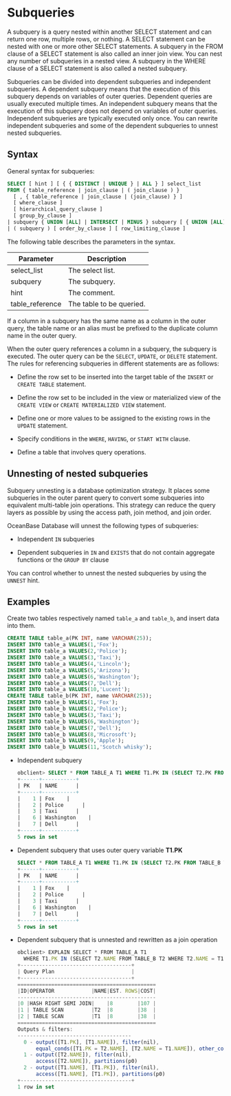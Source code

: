 # Subqueries

A subquery is a query nested within another SELECT statement and can return one row, multiple rows, or nothing. A SELECT statement can be nested with one or more other SELECT statements. A subquery in the FROM clause of a SELECT statement is also called an inner join view. You can nest any number of subqueries in a nested view. A subquery in the WHERE clause of a SELECT statement is also called a nested subquery.

Subqueries can be divided into dependent subqueries and independent subqueries. A dependent subquery means that the execution of this subquery depends on variables of outer queries. Dependent queries are usually executed multiple times. An independent subquery means that the execution of this subquery does not depend on variables of outer queries. Independent subqueries are typically executed only once. You can rewrite independent subqueries and some of the dependent subqueries to unnest nested subqueries.

## Syntax

General syntax for subqueries:

```sql
SELECT [ hint ] [ { { DISTINCT | UNIQUE } | ALL } ] select_list
FROM { table_reference | join_clause | ( join_clause ) }
  [ , { table_reference | join_clause | (join_clause) } ]
  [ where_clause ]
  [ hierarchical_query_clause ]
  [ group_by_clause ]
| subquery { UNION [ALL] | INTERSECT | MINUS } subquery [ { UNION [ALL] | INTERSECT | MINUS } subquery ]
| ( subquery ) [ order_by_clause ] [ row_limiting_clause ]
```

The following table describes the parameters in the syntax.

| Parameter | Description |
|-----------------|----------|
| select_list | The select list.  |
| subquery | The subquery.  |
| hint | The comment.  |
| table_reference | The table to be queried.  |

If a column in a subquery has the same name as a column in the outer query, the table name or an alias must be prefixed to the duplicate column name in the outer query.

When the outer query references a column in a subquery, the subquery is executed. The outer query can be the `SELECT`, `UPDATE`, or `DELETE` statement. The rules for referencing subqueries in different statements are as follows:

* Define the row set to be inserted into the target table of the `INSERT` or `CREATE TABLE` statement.

* Define the row set to be included in the view or materialized view of the `CREATE VIEW` or `CREATE MATERIALIZED VIEW` statement.

* Define one or more values to be assigned to the existing rows in the `UPDATE` statement.

* Specify conditions in the `WHERE`, `HAVING`, or `START WITH` clause.

* Define a table that involves query operations.

## Unnesting of nested subqueries

Subquery unnesting is a database optimization strategy. It places some subqueries in the outer parent query to convert some subqueries into equivalent multi-table join operations. This strategy can reduce the query layers as possible by using the access path, join method, and join order.

OceanBase Database will unnest the following types of subqueries:

* Independent `IN` subqueries

* Dependent subqueries in `IN` and `EXISTS` that do not contain aggregate functions or the `GROUP BY` clause

You can control whether to unnest the nested subqueries by using the `UNNEST` hint.

## Examples

Create two tables respectively named `table_a` and `table_b`, and insert data into them.

```sql
CREATE TABLE table_a(PK INT, name VARCHAR(25));
INSERT INTO table_a VALUES(1,'Fox');
INSERT INTO table_a VALUES(2,'Police');  
INSERT INTO table_a VALUES(3,'Taxi');  
INSERT INTO table_a VALUES(4,'Lincoln');  
INSERT INTO table_a VALUES(5,'Arizona');  
INSERT INTO table_a VALUES(6,'Washington');  
INSERT INTO table_a VALUES(7,'Dell');  
INSERT INTO table_a VALUES(10,'Lucent');
CREATE TABLE table_b(PK INT, name VARCHAR(25));
INSERT INTO table_b VALUES(1,'Fox');
INSERT INTO table_b VALUES(2,'Police');  
INSERT INTO table_b VALUES(3,'Taxi');  
INSERT INTO table_b VALUES(6,'Washington');  
INSERT INTO table_b VALUES(7,'Dell');  
INSERT INTO table_b VALUES(8,'Microsoft');  
INSERT INTO table_b VALUES(9,'Apple');
INSERT INTO table_b VALUES(11,'Scotch whisky');
```

* Independent subquery

   ```sql
   obclient> SELECT * FROM TABLE_A T1 WHERE T1.PK IN (SELECT T2.PK FROM TABLE_B T2);
   +------+-----------+
   | PK   | NAME      |
   +------+-----------+
   |    1 | Fox    |
   |    2 | Police      |
   |    3 | Taxi      |
   |    6 | Washington    |
   |    7 | Dell      |
   +------+-----------+
   5 rows in set
   ```

* Dependent subquery that uses outer query variable **T1.PK**

   ```sql
   SELECT * FROM TABLE_A T1 WHERE T1.PK IN (SELECT T2.PK FROM TABLE_B T2 WHERE T2.PK = T1.PK);
   +------+-----------+
   | PK   | NAME      |
   +------+-----------+
   |    1 | Fox    |
   |    2 | Police      |
   |    3 | Taxi      |
   |    6 | Washington    |
   |    7 | Dell      |
   +------+-----------+
   5 rows in set
   ```

* Dependent subquery that is unnested and rewritten as a join operation

   ```javascript
   obclient> EXPLAIN SELECT * FROM TABLE_A T1
     WHERE T1.PK IN (SELECT T2.NAME FROM TABLE_B T2 WHERE T2.NAME = T1.NAME);
   +------------------------------------+
   | Query Plan                         |
   +------------------------------------+
   =============================================
   |ID|OPERATOR            |NAME|EST. ROWS|COST|
   ---------------------------------------------
   |0 |HASH RIGHT SEMI JOIN|    |8        |107 |
   |1 | TABLE SCAN         |T2  |8        |38  |
   |2 | TABLE SCAN         |T1  |8        |38  |
   =============================================
   Outputs & filters:
   -------------------------------------
     0 - output([T1.PK], [T1.NAME]), filter(nil),
         equal_conds([T1.PK = T2.NAME], [T2.NAME = T1.NAME]), other_conds(nil)
     1 - output([T2.NAME]), filter(nil),
         access([T2.NAME]), partitions(p0)
     2 - output([T1.NAME], [T1.PK]), filter(nil),
         access([T1.NAME], [T1.PK]), partitions(p0)
   +------------------------------------+
   1 row in set
   ```
